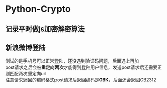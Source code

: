 # Python-Crypto
记录平时做js加密解密算法
---
## 新浪微博登陆
  测试的是手机号可以正常登陆，还没遇到验证码问题，后面遇上再加<br>
  post请求之后会被<B>重定向两次</B>才能得到登陆用户信息，发送post请求后还需要正则匹配两次重定向url<br>
  注意请求返回的编码格式post请求后返回编码是<B>GBK</B>，后面还会返回GB2312

